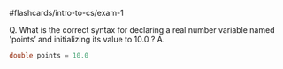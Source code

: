 #flashcards/intro-to-cs/exam-1 

Q. What is the correct syntax for declaring a real number variable named 'points’ and initializing its value to 10.0
?
A.
```java
double points = 10.0
```
<!--SR:!2022-10-04,47,250-->

